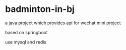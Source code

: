 # badminton-in-bj
a java project which provides api for wechat mini project

based on springboot

use mysql and redis